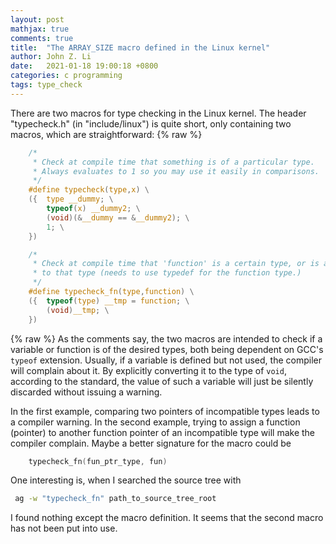 ```yaml
---
layout: post
mathjax: true
comments: true
title:  "The ARRAY_SIZE macro defined in the Linux kernel"
author: John Z. Li
date:   2021-01-18 19:00:18 +0800
categories: c programming
tags: type_check
---
```

There are two macros for type checking in the Linux kernel.
The header "typecheck.h" (in "include/linux") is quite short,
only containing two macros, which are straightforward:
{% raw %}
```c
    /*
     * Check at compile time that something is of a particular type.
     * Always evaluates to 1 so you may use it easily in comparisons.
     */
    #define typecheck(type,x) \
    ({	type __dummy; \
    	typeof(x) __dummy2; \
    	(void)(&__dummy == &__dummy2); \
    	1; \
    })

    /*
     * Check at compile time that 'function' is a certain type, or is a pointer
     * to that type (needs to use typedef for the function type.)
     */
    #define typecheck_fn(type,function) \
    ({	typeof(type) __tmp = function; \
    	(void)__tmp; \
    })
```
{% raw %}
As the comments say, the two macros are intended to check if
a variable or function is of the desired types,
both being dependent on GCC's `typeof` extension.
Usually, if a variable is defined but not used,
the compiler will complain about it.
By explicitly converting it to the type of `void`, according to the standard,
the value of such a variable will just be silently discarded without issuing a warning.

In the first example, comparing two pointers of incompatible
types leads to a compiler warning.
In the second example, trying to assign a function (pointer)
to another function pointer of an incompatible type will make the compiler complain.
Maybe a better signature for the macro could be
```c
    typecheck_fn(fun_ptr_type, fun)
```
One interesting is, when I searched the source tree with
```bash
 ag -w "typecheck_fn" path_to_source_tree_root
```
I found nothing except the macro definition. It seems that the second macro has not been put into use.

